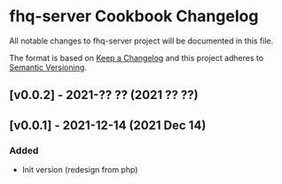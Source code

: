 # fhq-server Cookbook Changelog

All notable changes to fhq-server project will be documented in this file.

The format is based on [Keep a Changelog](http://keepachangelog.com/)
and this project adheres to [Semantic Versioning](http://semver.org/).


## [v0.0.2] - 2021-?? ?? (2021 ?? ??)



## [v0.0.1] - 2021-12-14 (2021 Dec 14)

### Added

- Init version (redesign from php)
